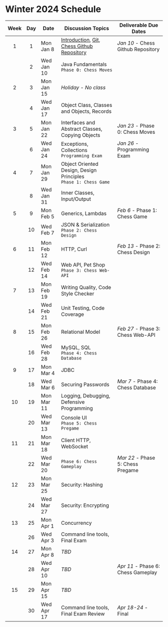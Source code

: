 # Winter 2024 Schedule

| Week | Day | Date       | Discussion Topics                                                                                                                                                                     | Deliverable Due Dates              |
| :--: | :-: | ---------- | ------------------------------------------------------------------------------------------------------------------------------------------------------------------------------------- | ---------------------------------- |
|  1   |  1  | Mon Jan 8  | [Introduction](../instruction/introduction/introduction.md), [Git](../instruction/git/git.md), [Chess Github Repository](../chess/chess-github-repository/chess-github-repository.md) | _Jan 10_ - Chess Github Repository |
|      |  2  | Wed Jan 10 | Java Fundamentals<br/>`Phase 0: Chess Moves`                                                                                                                                          |                                    |
|  2   |  3  | Mon Jan 15 | _Holiday - No class_                                                                                                                                                                  |                                    |
|      |  4  | Wed Jan 17 | Object Class, Classes and Objects, Records                                                                                                                                            |                                    |
|  3   |  5  | Mon Jan 22 | Interfaces and Abstract Classes, Copying Objects                                                                                                                                      | _Jan 23_ - Phase 0: Chess Moves    |
|      |  6  | Wed Jan 24 | Exceptions, Collections<br/>`Programming Exam`                                                                                                                                        | _Jan 26_ - Programming Exam        |
|  4   |  7  | Mon Jan 29 | Object Oriented Design, Design Principles<br/>`Phase 1: Chess Game`                                                                                                                                             |                                    |
|      |  8  | Wed Jan 31 | Inner Classes, Input/Output                                                                                                                                               |                                    |
|  5   |  9  | Mon Feb 5  | Generics, Lambdas                                                                                                                                                       | _Feb 6_ - Phase 1: Chess Game      |
|      | 10  | Wed Feb 7  | JSON & Serialization<br/>`Phase 2: Chess Design`                                                                                                                                      |                                    |
|  6   | 11  | Mon Feb 12 | HTTP, Curl                                                                                                                                                                            | _Feb 13_ - Phase 2: Chess Design   |
|      | 12  | Wed Feb 14 | Web API, Pet Shop<br/>`Phase 3: Chess Web-API`                                                                                                                                        |                                    |
|  7   | 13  | Mon Feb 19 | Writing Quality, Code Style Checker                                                                                                                                                   |                                    |
|      | 14  | Wed Feb 21 | Unit Testing, Code Coverage                                                                                                                                                           |                                    |
|  8   | 15  | Mon Feb 26 | Relational Model                                                                                                                                                                      | _Feb 27_ - Phase 3: Chess Web-API  |
|      | 16  | Wed Feb 28 | MySQL, SQL<br/>`Phase 4: Chess Database`                                                                                                                                              |                                    |
|  9   | 17  | Mon Mar 4  | JDBC                                                                                                                                                                                  |                                    |
|      | 18  | Wed Mar 6  | Securing Passwords                                                                                                                                                                    | _Mar 7_ - Phase 4: Chess Database  |
|  10  | 19  | Mon Mar 11 | Logging, Debugging, Defensive Programming                                                                                                                                             |                                    |
|      | 20  | Wed Mar 13 | Console UI<br/>`Phase 5: Chess Pregame`                                                                                                                                               |                                    |
|  11  | 21  | Mon Mar 18 | Client HTTP, WebSocket                                                                                                                                                                |                                    |
|      | 22  | Wed Mar 20 | `Phase 6: Chess Gameplay`                                                                                                                                                             | _Mar 22_ - Phase 5: Chess Pregame  |
|  12  | 23  | Mon Mar 25 | Security: Hashing                                                                                                                                                                     |                                    |
|      | 24  | Wed Mar 27 | Security: Encrypting                                                                                                                                                                  |                                    |
|  13  | 25  | Mon Apr 1  | Concurrency                                                                                                                                                                           |                                    |
|      | 26  | Wed Apr 3  | Command line tools, Final Exam                                                                                                                                                        |                                    |
|  14  | 27  | Mon Apr 8  | _TBD_                                                                                                                                                                                 |                                    |
|      | 28  | Wed Apr 10 | _TBD_                                                                                                                                                                                 | _Apr 11_ - Phase 6: Chess Gameplay |
|  15  | 29  | Mon Apr 15 | _TBD_                                                                                                                                                                                 |                                    |
|      | 30  | Wed Apr 17 | Command line tools, Final Exam Review                                                                                                                                                 | _Apr 18-24_ - Final                |
